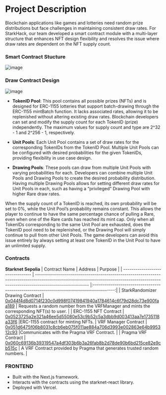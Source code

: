 # Project Description
Blockchain applications like games and lotteries need random prize distributions but face challenges in maintaining consistent draw rates. For StarkHack, our team developed a smart contract module with a multi-layer structure that enhances NFT design flexibility and resolves the issue where draw rates are dependent on the NFT supply count.
### Smart Contract Stucture
![image](https://hackmd.io/_uploads/BJi7kZNLR.png)
### Draw Contract Design
![image](https://hackmd.io/_uploads/S1RSl-ELC.png)
- **TokenID Pool**: This pool contains all possible prizes (NFTs) and is designed for ERC-1155 lotteries that support batch-drawing through the ERC-1155 mintBatch function. It lacks associated rates, allowing it to be replenished without altering existing draw rates. Blockchain developers can set and modify the supply count for each TokenID (prize) independently. The maximum values for supply count and type are 2^32 - 1 and 2^256 - 1, respectively.

- **Unit Pools**: Each Unit Pool contains a set of draw rates for the corresponding TokenIDs from the TokenID Pool. Multiple Unit Pools can be configured with desired probabilities for the given TokenIDs, providing flexibility in use case design.

- **Drawing Pools**: These pools can draw from multiple Unit Pools with varying probabilities for each. Developers can combine multiple Unit Pools and Drawing Pools to create the desired probability distribution. Having multiple Drawing Pools allows for setting different draw rates for Unit Pools in each, such as having a “privileged” Drawing Pool with higher Rare draw rates.

When the supply count of a TokenID is reached, its own probability will be set to 0%, while the Unit Pool’s probability remains constant. This allows the player to continue to have the same percentage chance of pulling a Rare, even when one of the Rare cards has reached its mint cap. Only when all TokenIDs corresponding to the same Unit Pool are exhausted, does the TokenID pool need to be replenished, or the Drawing Pool will simply continue to pull from other Unit Pools. The game developers can avoid this issue entirely by always setting at least one TokenID in the Unit Pool to have an unlimited supply. 
### Contracts

**Starknet Sepolia**
| Contract Name                    | Address                                                                                                                                                                                 |                                          Purpose                                          |
| -------------------------------- | --------------------------------------------------------------------------------------------------------------------------------------------------------------------------------------- |:-----------------------------------------------------------------------------------------:|
| StarkRandomizer Drawing Contract | [0x044f4d8d0714f230c0d998f07419841940a1784614c6f79d28dc73e900faa189](https://sepolia.starkscan.co/contract/0x044f4d8d0714f230c0d998f07419841940a1784614c6f79d28dc73e900faa189#overview) | Requests a random number from the VRFManager and mints the corresponding NFT(s) to user. |
| ERC-1155 NFT Contract            | [0x0523725a2e321a46ee5d55080e53c9b52c5a3dbb9d003413aa7e1735118a33f6](https://sepolia.starkscan.co/contract/0x0523725a2e321a46ee5d55080e53c9b52c5a3dbb9d003413aa7e1735118a33f6#overview) |ERC-1155 contract for minting NFTs.
| VRF Manager Contract             | [0x051d6475f06b8031c8cb6eb075f011ae884a706d3993e002863e64b995312c93](https://sepolia.starkscan.co/contract/0x051d6475f06b8031c8cb6eb075f011ae884a706d3993e002863e64b995312c93#overview) |Communicates with the Pragma VRF Contract. |
| Pragma VRF Contract     | [0x060c69136b39319547a4df303b6b3a26fab8b2d78de90b6bd215ce82e9cb515c](https://sepolia.starkscan.co/contract/0x060c69136b39319547a4df303b6b3a26fab8b2d78de90b6bd215ce82e9cb515c#overview)     | A VRF Contract provided by Pragma that generates trusted random numbers.     |

### FRONTEND

- Built with the Next.js framework.
- Interacts with the contracts using the starknet-react library.
- Deployed with Vercel.
